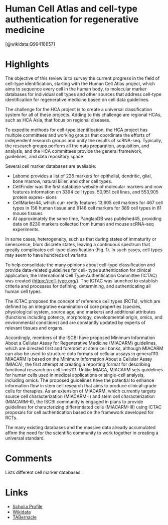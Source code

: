 
Human Cell Atlas and cell-type authentication for regenerative medicine
=======================================================================
  
  [@wikidata:Q99418657]  

# Highlights


The objective of this review is to survey the current progress in the field of cell-type identification, starting with the Human Cell Atlas project, which aims to sequence every cell in the human body, to molecular marker databases for individual cell types and other sources that address cell-type identification for regenerative medicine based on cell data guidelines.

The challenge for the HCA project is to create a universal classification system for all of these projects. Adding to this challenge are regional HCAs, such as HCA Asia, that focus on regional diseases.

To expedite methods for cell-type identification, the HCA project has multiple committees and working groups that coordinate the efforts of independent research groups and unify the results of scRNA-seq. 
Typically, the research groups perform all the data preparation, acquisition, and analysis, and the HCA committees provide the general framework, guidelines, and data repository space

Several cell marker databases are available:

- Labome provides a list of 226 markers for epithelial, dendritic, glial, bone marrow, natural killer, and other cell types.
- CellFinder was the first database website of molecular markers and now features information on 3394 cell types, 50,951 cell lines, and 553,905 protein expres- sions
- CellMarker44, which cur- rently features 13,605 cell markers for 467 cell types in 158 human tissue and 9148 cell markers for 389 cell types in 81 mouse tissues
- At approximately the same time, PanglaoDB was published45, providing data on 8230 markers collected from human and mouse scRNA-seq experiments.

In some cases, heterogeneity, such as that during states of immaturity or senescence, blurs discrete states, leaving a continuous spectrum that greatly complicates cell-type classification (Fig. 1). In such cases, cell types may seem to have hundreds of variants

To help consolidate the many opinions about cell-type classification and provide data-related guidelines for cell- type authentication for clinical application, the International Cell Type Authentication Committee (ICTAC) was created (https://cell-type.org/). The ICTAC was launched to establish criteria and processes for defining, determining, and authenticating all human cell types. 

The ICTAC proposed the concept of reference cell types (RCTs), which are defined by an integrative examination of core properties (species, physiological system, source age, and markers) and additional attributes (functions including potency, morphology, developmental origin, omics, and environmental conditions) and are constantly updated by experts of relevant tissues and organs.

 Accordingly, members of the ISCBI have proposed Minimum Information About a Cellular Assay for Regenerative Medicine (MIACARM) guidelines, which are directed first and foremost at stem cell banks, although MIACARM can also be used to structure data formats of cellular assays in general110. MIACARM is based on the Minimum Information About a Cellular Assay (MIACA), the first attempt at creating a reporting format for describing functional research on cell lines111. Unlike MIACA, MIACARM sets guidelines for human cells used in medical applications or single-cell analysis, including omics. The proposed guidelines have the potential to enhance information flow in stem cell research that aims to produce clinical-grade cells for therapies. As an extension of MIACARM, which currently targets source cell characterization (MIACARM-I) and stem cell characterization (MIACARM-II), the ISCBI community is engaged in plans to provide guidelines for characterizing differentiated cells (MIACARM-III) using ICTAC proposals for cell authentication based on the framework developed for RCTs.

 The many existing databases and the massive data already accumulated affirm the need for the scientific community to work together in creating a universal standard.


# Comments

Lists different cell marker databases. 

# Links
  
 * [Scholia Profile](https://scholia.toolforge.org/work/Q99418657)  
 * [Wikidata](https://www.wikidata.org/wiki/Q99418657)  
 * [TABernacle](https://tabernacle.toolforge.org/?#/tab/manual/Q99418657/P921%3BP4510)  
